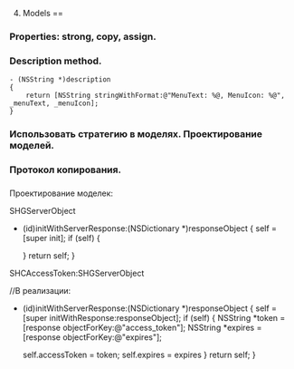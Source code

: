 4. Models
==

### Properties: strong, copy, assign.

### Description method.

```objc
- (NSString *)description
{
    return [NSString stringWithFormat:@"MenuText: %@, MenuIcon: %@", _menuText, _menuIcon];
}
```

### Использовать стратегию в моделях. Проектирование моделей.

### Протокол копирования.

###


Проектирование моделек:

SHGServerObject

- (id)initWithServerResponse:(NSDictionary *)responseObject
{
    self = [super init];
    if (self) {

    }
    return self;
}


SHCAccessToken:SHGServerObject

//В реализации:
- (id)initWithServerResponse:(NSDictionary *)responseObject
{
    self = [super initWithResponse:responseObject];
    if (self) {
    NSString *token = [response objectForKey:@"access_token"];
    NSString *expires = [response objectForKey:@"expires"];

    self.accessToken = token;
    self.expires = expires
    }
    return self;
}







